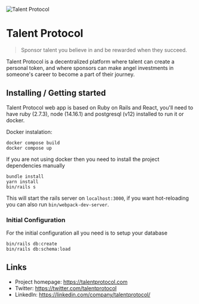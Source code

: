 ![Talent Protocol](https://raw.githubusercontent.com/talentprotocol/mvp/master/app/packs/images/logo.png)

# Talent Protocol
> Sponsor talent you believe in and be rewarded when they succeed.

Talent Protocol is a decentralized platform where talent can create a personal token, and where sponsors can make angel investments in someone's career to become a part of their journey.

## Installing / Getting started

Talent Protocol web app is based on Ruby on Rails and React, you'll need to have ruby (2.7.3), node (14.16.1) and postgresql (v12) installed to run it or docker.

Docker instalation:

```shell
docker compose build
docker compose up
```

If you are not using docker then you need to install the project dependencies manually

```shell
bundle install
yarn install
bin/rails s
```

This will start the rails server on `localhost:3000`, if you want hot-reloading you can also run `bin/webpack-dev-server`.


### Initial Configuration

For the initial configuration all you need is to setup your database

```shell
bin/rails db:create
bin/rails db:schema:load
```

## Links

- Project homepage: https://talentprotocol.com
- Twitter: https://twitter.com/talentprotocol
- LinkedIn: https://linkedin.com/company/talentprotocol/
